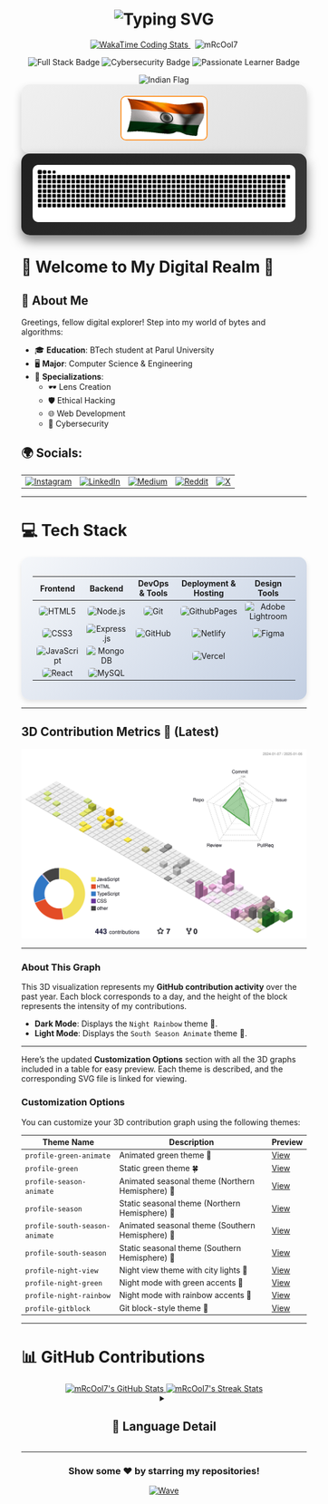 <h1 align="center">
  <img src="https://readme-typing-svg.demolab.com?font=Orbitron&weight=800&size=32&duration=3000&pause=1000&color=00E0FF&center=true&vCenter=true&width=800&lines=Hey+there+%F0%9F%91%8B%2C+I'm+Nehal+Chauhan;Full+Stack+Developer+%F0%9F%92%BB;Cybersecurity+Enthusiast+%F0%9F%94%92;Passionate+Tech+Learner+%F0%9F%93%88" alt="Typing SVG" />
</h1>

<p align="center">
  <!-- WakaTime Coding Activity Badge -->
  <a href="https://wakatime.com/@75105d6d-69ac-4059-8da2-102413f1f187">
    <img src="https://wakatime.com/badge/user/75105d6d-69ac-4059-8da2-102413f1f187.svg" alt="WakaTime Coding Stats" />
  </a>
  &nbsp;
  <!-- Profile Views Counter -->
  <img src="https://komarev.com/ghpvc/?username=mRcOol7&label=Profile%20Views&color=blueviolet&style=flat" alt="mRcOol7" /> 
</p>




<p align="center">
  <img src="https://img.shields.io/badge/Full%20Stack%20Developer-00E0FF?style=for-the-badge&logo=python&logoColor=black" alt="Full Stack Badge" />
  <img src="https://img.shields.io/badge/Cybersecurity%20Enthusiast-7000FF?style=for-the-badge&logo=linux&logoColor=white" alt="Cybersecurity Badge" />
  <img src="https://img.shields.io/badge/Passionate%20Learner-00E0FF?style=for-the-badge&logo=javascript&logoColor=black" alt="Passionate Learner Badge" />
</p>
<div align="center">
</div>
<div align="center">
  <!-- Adding Indian Flag -->
  <img src="https://raw.githubusercontent.com/mRcOol7/user-attachments/assets/343f66e2-bfd7-422f-91a5-d09745ce7a1c/giphy-1.gif" alt="Indian Flag" width="200" />
</div>
<div align="center" style="background: linear-gradient(135deg, #f0f0f0, #e0e0e0); padding: 20px; border-radius: 15px; box-shadow: 0 8px 16px rgba(0, 0, 0, 0.2);">
  <!-- Adding Indian Flag -->
  <img src="indian flag.gif" alt="Indian Flag Animation" style="border: 2px solid #ff9933; border-radius: 10px;" width="150" height="75" />
</div>


<div align="center" style="position: relative; padding: 20px; background: linear-gradient(135deg, #1f1f1f, #3a3a3a); border-radius: 15px; box-shadow: 0 10px 20px rgba(0, 0, 0, 0.5);">
  <img src="https://github.com/mRcOol7/mRcOol7/blob/output/github-contribution-grid-snake-dark.svg" alt="Snake Animation" style="max-width: 100%; height: auto; border-radius: 10px; transition: transform 0.3s, box-shadow 0.3s;" onmouseover="this.style.transform='scale(1.05)'; this.style.boxShadow='0 15px 30px rgba(0, 0, 0, 0.7)';" onmouseout="this.style.transform='scale(1)'; this.style.boxShadow='0 10px 20px rgba(0, 0, 0, 0.5)';" />
</div>

# 🌌 Welcome to My Digital Realm 🌌

## 🚀 About Me

Greetings, fellow digital explorer! Step into my world of bytes and algorithms:

- 🎓 **Education**: BTech student at Parul University
- 🖥️ **Major**: Computer Science & Engineering
- 🔬 **Specializations**: 
  - 🕶️ Lens Creation
  - 🛡️ Ethical Hacking
  - 🌐 Web Development
  - 🔐 Cybersecurity


## 🌍 **Socials**:

<div align="center">
  <table>
    <tr>
      <td>
        <a href="https://instagram.com/nehal_chauhan19">
          <img src="https://img.shields.io/badge/Instagram-%23E4405F.svg?style=for-the-badge&logo=instagram&logoColor=white" alt="Instagram" style="transition: transform 0.2s;" onmouseover="this.style.transform='scale(1.1)'" onmouseout="this.style.transform='scale(1)'" />
        </a>
      </td>
      <td>
        <a href="https://linkedin.com/in/nehal-chauhan19">
          <img src="https://img.shields.io/badge/LinkedIn-%230077B5.svg?style=for-the-badge&logo=linkedin&logoColor=white" alt="LinkedIn" style="transition: transform 0.2s;" onmouseover="this.style.transform='scale(1.1)'" onmouseout="this.style.transform='scale(1)'" />
        </a>
      </td>
      <td>
        <a href="https://medium.com/@cnehal194">
          <img src="https://img.shields.io/badge/Medium-12100E?style=for-the-badge&logo=medium&logoColor=white" alt="Medium" style="transition: transform 0.2s;" onmouseover="this.style.transform='scale(1.1)'" onmouseout="this.style.transform='scale(1)'" />
        </a>
      </td>
      <td>
        <a href="https://reddit.com/user/u/Mr_Cool_07">
          <img src="https://img.shields.io/badge/Reddit-%23FF4500.svg?style=for-the-badge&logo=reddit&logoColor=white" alt="Reddit" style="transition: transform 0.2s;" onmouseover="this.style.transform='scale(1.1)'" onmouseout="this.style.transform='scale(1)'" />
        </a>
      </td>
      <td>
        <a href="https://x.com/nehal_chauhan19">
          <img src="https://img.shields.io/badge/X-000000.svg?style=for-the-badge&logo=X&logoColor=white" alt="X" style="transition: transform 0.2s;" onmouseover="this.style.transform='scale(1.1)'" onmouseout="this.style.transform='scale(1)'" />
        </a>
      </td>
    </tr>
  </table>
</div>


---
# 💻 Tech Stack

<div align="center" style="background: linear-gradient(135deg, #f5f7fa 0%, #c3cfe2 100%); padding: 20px; border-radius: 15px; box-shadow: 0 4px 8px rgba(0, 0, 0, 0.1);">

| Frontend | Backend | DevOps & Tools | Deployment & Hosting | Design Tools |
|:--------:|:-------:|:---------------:|:---------------------:|:------------:|
| <img src="https://img.shields.io/badge/HTML5-E34F26?style=for-the-badge&logo=html5&logoColor=white" alt="HTML5" style="border-radius: 5px;"/> | <img src="https://img.shields.io/badge/Node.js-339933?style=for-the-badge&logo=nodedotjs&logoColor=white" alt="Node.js" style="border-radius: 5px;"/> | <img src="https://img.shields.io/badge/git-F05033?style=for-the-badge&logo=git&logoColor=white" alt="Git" style="border-radius: 5px;"/> | <img src="https://img.shields.io/badge/github%20pages-121013?style=for-the-badge&logo=github&logoColor=white" alt="GithubPages" style="border-radius: 5px;"/> | <img src="https://img.shields.io/badge/Adobe%20Lightroom-31A8FF?style=for-the-badge&logo=Adobe%20Lightroom&logoColor=white" alt="Adobe Lightroom" style="border-radius: 5px;"/> |
| <img src="https://img.shields.io/badge/CSS3-1572B6?style=for-the-badge&logo=css3&logoColor=white" alt="CSS3" style="border-radius: 5px;"/> | <img src="https://img.shields.io/badge/Express.js-000000?style=for-the-badge&logo=express&logoColor=white" alt="Express.js" style="border-radius: 5px;"/> | <img src="https://img.shields.io/badge/github-121011?style=for-the-badge&logo=github&logoColor=white" alt="GitHub" style="border-radius: 5px;"/> | <img src="https://img.shields.io/badge/netlify-000000?style=for-the-badge&logo=netlify&logoColor=#00C7B7" alt="Netlify" style="border-radius: 5px;"/> | <img src="https://img.shields.io/badge/figma-F24E1E?style=for-the-badge&logo=figma&logoColor=white" alt="Figma" style="border-radius: 5px;"/> |
| <img src="https://img.shields.io/badge/JavaScript-F7DF1E?style=for-the-badge&logo=javascript&logoColor=black" alt="JavaScript" style="border-radius: 5px;"/> | <img src="https://img.shields.io/badge/MongoDB-4EA94B?style=for-the-badge&logo=mongodb&logoColor=white" alt="MongoDB" style="border-radius: 5px;"/> |  | <img src="https://img.shields.io/badge/vercel-000000?style=for-the-badge&logo=vercel&logoColor=white" alt="Vercel" style="border-radius: 5px;"/> |  |
| <img src="https://img.shields.io/badge/React-20232A?style=for-the-badge&logo=react&logoColor=61DAFB" alt="React" style="border-radius: 5px;"/> | <img src="https://img.shields.io/badge/MySQL-005C84?style=for-the-badge&logo=mysql&logoColor=white" alt="MySQL" style="border-radius: 5px;"/> |  |  |  |

</div>

---
## 3D Contribution Metrics 🌌 (Latest)

<picture>
  <source media="(prefers-color-scheme: dark)" srcset="https://raw.githubusercontent.com/mRcOol7/mRcOol7/main/profile-3d-contrib/profile-night-rainbow.svg" />
  <source media="(prefers-color-scheme: light)" srcset="https://raw.githubusercontent.com/mRcOol7/mRcOol7/main/profile-3d-contrib/profile-south-season-animate.svg" />
  <img alt="3D Contribution Graph" src="https://raw.githubusercontent.com/mRcOol7/mRcOol7/main/profile-3d-contrib/profile-south-season-animate.svg" />
</picture>

---

### About This Graph
This 3D visualization represents my **GitHub contribution activity** over the past year. Each block corresponds to a day, and the height of the block represents the intensity of my contributions. 

- **Dark Mode**: Displays the `Night Rainbow` theme 🌈.
- **Light Mode**: Displays the `South Season Animate` theme 🍂.

---

Here’s the updated **Customization Options** section with all the 3D graphs included in a table for easy preview. Each theme is described, and the corresponding SVG file is linked for viewing.

### Customization Options
You can customize your 3D contribution graph using the following themes:

| Theme Name                     | Description                                   | Preview                                                                                     |
|--------------------------------|-----------------------------------------------|---------------------------------------------------------------------------------------------|
| `profile-green-animate`        | Animated green theme 🌿                      | [View](https://raw.githubusercontent.com/mRcOol7/mRcOol7/main/profile-3d-contrib/profile-green-animate.svg)       |
| `profile-green`                | Static green theme 🍀                        | [View](https://raw.githubusercontent.com/mRcOol7/mRcOol7/main/profile-3d-contrib/profile-green.svg)               |
| `profile-season-animate`       | Animated seasonal theme (Northern Hemisphere) 🍁 | [View](https://raw.githubusercontent.com/mRcOol7/mRcOol7/main/profile-3d-contrib/profile-season-animate.svg)      |
| `profile-season`               | Static seasonal theme (Northern Hemisphere) 🍂 | [View](https://raw.githubusercontent.com/mRcOol7/mRcOol7/main/profile-3d-contrib/profile-season.svg)              |
| `profile-south-season-animate` | Animated seasonal theme (Southern Hemisphere) 🌺 | [View](https://raw.githubusercontent.com/mRcOol7/mRcOol7/main/profile-3d-contrib/profile-south-season-animate.svg)|
| `profile-south-season`         | Static seasonal theme (Southern Hemisphere) 🌸 | [View](https://raw.githubusercontent.com/mRcOol7/mRcOol7/main/profile-3d-contrib/profile-south-season.svg)        |
| `profile-night-view`           | Night view theme with city lights 🌃          | [View](https://raw.githubusercontent.com/mRcOol7/mRcOol7/main/profile-3d-contrib/profile-night-view.svg)          |
| `profile-night-green`          | Night mode with green accents 🌙              | [View](https://raw.githubusercontent.com/mRcOol7/mRcOol7/main/profile-3d-contrib/profile-night-green.svg)         |
| `profile-night-rainbow`        | Night mode with rainbow accents 🌈            | [View](https://raw.githubusercontent.com/mRcOol7/mRcOol7/main/profile-3d-contrib/profile-night-rainbow.svg)       |
| `profile-gitblock`             | Git block-style theme 🧊                     | [View](https://raw.githubusercontent.com/mRcOol7/mRcOol7/main/profile-3d-contrib/profile-gitblock.svg)            |


---

# 📊 **GitHub Contributions**

<div align="center">
  
  <a href="https://github.com/mRcOol7">
    <img src="https://github-readme-stats.vercel.app/api?username=mRcOol7&show_icons=true&theme=radical&hide_border=true&count_private=true&bg_color=0D1117&title_color=f2055c&icon_color=F8D866&text_color=c9d1d9&ring_color=ff00f7" width="49%" alt="mRcOol7's GitHub Stats"/>
  </a>
  <a href="https://github.com/mRcOol7">
    <img src="https://github-readme-streak-stats.herokuapp.com/?user=mRcOol7&theme=radical&hide_border=true&background=0D1117&stroke=0D1117&fire=ff00f7&currStreakLabel=ff00f7&sideLabels=f2055c" width="49%" alt="mRcOol7's Streak Stats"/>
  </a>
  
  
  <details>
    <summary><h2>🧩 Language Detail</h2></summary>
    <div align="center">
      <img src="https://github-readme-stats.vercel.app/api/top-langs/?username=mRcOol7&theme=radical&hide_border=true&include_all_commits=true&count_private=true&layout=compact&langs_count=10&bg_color=0D1117&title_color=f2055c" alt="Top Languages" width="50%" />
    </div>
  </details>
  

  
</div>

<!-- End of GitHub Stats Section -->


---

<div align="center">
  <h3>Show some ❤️ by starring my repositories!</h3>
</div>
<div align="center">
  <a href="https://github.com/mRcOol7?tab=repositories">
    <img src="https://capsule-render.vercel.app/api?type=waving&color=gradient&height=100&section=footer" alt="Wave" width="100%"/>
  </a>
</div>

<!-- Proudly created with futuristic design using GPRM ( https://gprm.itsvg.in ) -->
